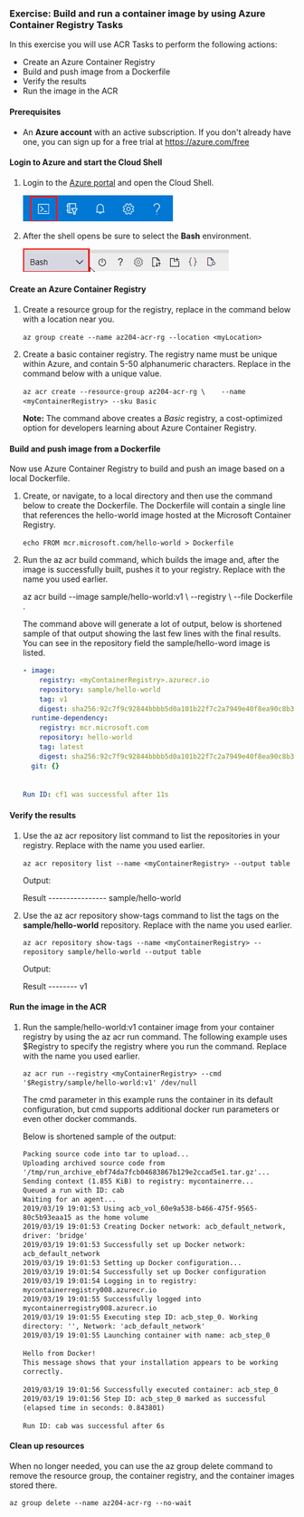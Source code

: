 ### Exercise: Build and run a container image by using Azure Container Registry Tasks

In this exercise you will use ACR Tasks to perform the following actions:

- Create an Azure Container Registry
- Build and push image from a Dockerfile
- Verify the results
- Run the image in the ACR

#### Prerequisites

- An **Azure account** with an active subscription. If you don't already have one, you can sign up for a free trial at https://azure.com/free

#### Login to Azure and start the Cloud Shell

1. Login to the [Azure portal](https://portal.azure.com/) and open the Cloud Shell.

   ![The location of Cloud Shell launch button.](../Images/01-01.png)

2. After the shell opens be sure to select the **Bash** environment.

   ![Selecting the Bash environment.](../Images/01-02.png)

#### Create an Azure Container Registry

1. Create a resource group for the registry, replace <myLocation> in the command below with a location near you.

   `az group create --name az204-acr-rg --location <myLocation>`

2. Create a basic container registry. The registry name must be unique within Azure, and contain 5-50 alphanumeric characters. Replace <myContainerRegistry> in the command below with a unique value.

   `az acr create --resource-group az204-acr-rg \    --name <myContainerRegistry> --sku Basic`

   **Note:** The command above creates a *Basic* registry, a cost-optimized option for developers learning about Azure Container Registry.

#### Build and push image from a Dockerfile

Now use Azure Container Registry to build and push an image based on a local Dockerfile.

1. Create, or navigate, to a local directory and then use the command below to create the Dockerfile. The Dockerfile will contain a single line that references the hello-world image hosted at the Microsoft Container Registry.

   `echo FROM mcr.microsoft.com/hello-world > Dockerfile`

2. Run the az acr build command, which builds the image and, after the image is successfully built, pushes it to your registry. Replace <myContainerRegistry> with the name you used earlier.

   az acr build --image sample/hello-world:v1  \    --registry <myContainerRegistry> \    --file Dockerfile .

   The command above will generate a lot of output, below is shortened sample of that output showing the last few lines with the final results. You can see in the repository field the sample/hello-word image is listed.

   ```yaml
   - image:
       registry: <myContainerRegistry>.azurecr.io
       repository: sample/hello-world
       tag: v1
       digest: sha256:92c7f9c92844bbbb5d0a101b22f7c2a7949e40f8ea90c8b3bc396879d95e899a
     runtime-dependency:
       registry: mcr.microsoft.com
       repository: hello-world
       tag: latest
       digest: sha256:92c7f9c92844bbbb5d0a101b22f7c2a7949e40f8ea90c8b3bc396879d95e899a
     git: {}
   
   
   Run ID: cf1 was successful after 11s
   ```

   

#### Verify the results

1. Use the az acr repository list command to list the repositories in your registry. Replace <myContainerRegistry> with the name you used earlier.

   `az acr repository list --name <myContainerRegistry> --output table`

   Output:

   Result ---------------- sample/hello-world

2. Use the az acr repository show-tags command to list the tags on the **sample/hello-world** repository. Replace <myContainerRegistry> with the name you used earlier.

   ```
   az acr repository show-tags --name <myContainerRegistry> --repository sample/hello-world --output table
   ```

   Output:

   Result -------- v1

#### Run the image in the ACR

1. Run the sample/hello-world:v1 container image from your container registry by using the az acr run command. The following example uses $Registry to specify the registry where you run the command. Replace <myContainerRegistry> with the name you used earlier.

   ```
   az acr run --registry <myContainerRegistry> --cmd '$Registry/sample/hello-world:v1' /dev/null
   ```

   The cmd parameter in this example runs the container in its default configuration, but cmd supports additional docker run parameters or even other docker commands.

   Below is shortened sample of the output:

   ```
   Packing source code into tar to upload...
   Uploading archived source code from '/tmp/run_archive_ebf74da7fcb04683867b129e2ccad5e1.tar.gz'...
   Sending context (1.855 KiB) to registry: mycontainerre...
   Queued a run with ID: cab
   Waiting for an agent...
   2019/03/19 19:01:53 Using acb_vol_60e9a538-b466-475f-9565-80c5b93eaa15 as the home volume
   2019/03/19 19:01:53 Creating Docker network: acb_default_network, driver: 'bridge'
   2019/03/19 19:01:53 Successfully set up Docker network: acb_default_network
   2019/03/19 19:01:53 Setting up Docker configuration...
   2019/03/19 19:01:54 Successfully set up Docker configuration
   2019/03/19 19:01:54 Logging in to registry: mycontainerregistry008.azurecr.io
   2019/03/19 19:01:55 Successfully logged into mycontainerregistry008.azurecr.io
   2019/03/19 19:01:55 Executing step ID: acb_step_0. Working directory: '', Network: 'acb_default_network'
   2019/03/19 19:01:55 Launching container with name: acb_step_0
   
   Hello from Docker!
   This message shows that your installation appears to be working correctly.
   
   2019/03/19 19:01:56 Successfully executed container: acb_step_0
   2019/03/19 19:01:56 Step ID: acb_step_0 marked as successful (elapsed time in seconds: 0.843801)
   
   Run ID: cab was successful after 6s
   ```

   

#### Clean up resources

When no longer needed, you can use the az group delete command to remove the resource group, the container registry, and the container images stored there.

```
az group delete --name az204-acr-rg --no-wait
```